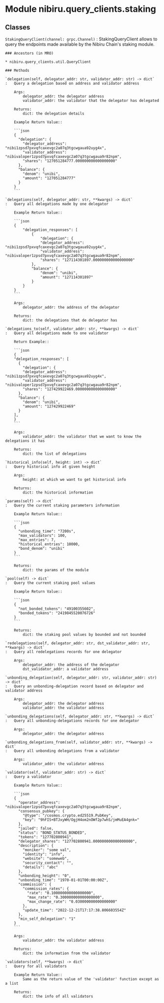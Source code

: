Module nibiru.query_clients.staking
===================================

Classes
-------

`StakingQueryClient(channel: grpc.Channel)`
:   StakingQueryClient allows to query the endpoints made available
    by the Nibiru Chain's staking module.

    ### Ancestors (in MRO)

    * nibiru.query_clients.util.QueryClient

    ### Methods

    `delegation(self, delegator_addr: str, validator_addr: str) ‑> dict`
    :   Query a delegation based on address and validator address

        Args:
            delegator_addr: the delegator address
            validator_addr: the validator that the delegator has delegated

        Returns:
            dict: the delegation details

        Example Return Value::

        ```json
        {
          "delegation": {
            "delegator_address": "nibi1zpsd7pxvqfcaxevgc2a07q3tgcwgaua92uyg4x",
            "validator_address": "nibivaloper1zpsd7pxvqfcaxevgc2a07q3tgcwgaua9r82npm",
            "shares": "127051284777.000000000000000000"
          },
          "balance": {
            "denom": "unibi",
            "amount": "127051284777"
          }
        }
        ```

    `delegations(self, delegator_addr: str, **kwargs) ‑> dict`
    :   Query all delegations made by one delegator

        Example Return Value::

        ```json
        {
            "delegation_responses": [
                {
                    "delegation": {
                    "delegator_address": "nibi1zpsd7pxvqfcaxevgc2a07q3tgcwgaua92uyg4x",
                    "validator_address": "nibivaloper1zpsd7pxvqfcaxevgc2a07q3tgcwgaua9r82npm",
                    "shares": "127114301897.000000000000000000"
                },
                "balance": {
                    "denom": "unibi",
                    "amount": "127114301897"
                }
            }
        }
        ```

        Args:
            delegator_addr: the address of the delegator

        Returns:
            dict: the delegations that de delegator has

    `delegations_to(self, validator_addr: str, **kwargs) ‑> dict`
    :   Query all delegations made to one validator

        Return Example::

        ```json
        {
        "delegation_responses": [
          {
            "delegation": {
            "delegator_address": "nibi1zpsd7pxvqfcaxevgc2a07q3tgcwgaua92uyg4x",
            "validator_address": "nibivaloper1zpsd7pxvqfcaxevgc2a07q3tgcwgaua9r82npm",
            "shares": "127429922469.000000000000000000"
          },
          "balance": {
            "denom": "unibi",
            "amount": "127429922469"
          }
        ],
        }
        ```

        Args:
            validator_addr: the validator that we want to know the delegations it has

        Returns:
            dict: the list of delegations

    `historical_info(self, height: int) ‑> dict`
    :   Query historical info at given height

        Args:
            height: at which we want to get historical info

        Returns:
            dict: the historical information

    `params(self) ‑> dict`
    :   Query the current staking parameters information

        Example Return Value::

        ```json
        {
          "unbonding_time": "7200s",
          "max_validators": 100,
          "max_entries": 7,
          "historical_entries": 10000,
          "bond_denom": "unibi"
        }
        ```

        Returns:
            dict: the params of the module

    `pool(self) ‑> dict`
    :   Query the current staking pool values

        Example Return Value::

        ```json
        {
          "not_bonded_tokens": "49100355602",
          "bonded_tokens": "2419845520076726"
        }
        ```

        Returns:
            dict: the staking pool values by bounded and not bounded

    `redelegations(self, delegator_addr: str, dst_validator_addr: str, **kwargs) ‑> dict`
    :   Query all redelegations records for one delegator

        Args:
            delegator_addr: the address of the delegator
            dst_validator_addr: a validator address

    `unbonding_delegation(self, delegator_addr: str, validator_addr: str) ‑> dict`
    :   Query an unbonding-delegation record based on delegator and validator address

        Args:
            delegator_addr: the delegator address
            validator_addr: the validator address

    `unbonding_delegations(self, delegator_addr: str, **kwargs) ‑> dict`
    :   Query all unbonding-delegations records for one delegator

        Args:
            delegator_addr: the delegator address

    `unbonding_delegations_from(self, validator_addr: str, **kwargs) ‑> dict`
    :   Query all unbonding delegations from a validator

        Args:
            validator_addr: the validator address

    `validator(self, validator_addr: str) ‑> dict`
    :   Query a validator

        Example Return Value::

        ```json
        {
          "operator_address": "nibivaloper1zpsd7pxvqfcaxevgc2a07q3tgcwgaua9r82npm",
          "consensus_pubkey": {
            "@type": "/cosmos.crypto.ed25519.PubKey",
            "key": "9hFIS+BTJxyWH/OgjH4om2nOWf2p7whS/jmMuEA4gnk="
          },
          "jailed": false,
          "status": "BOND_STATUS_BONDED",
          "tokens": "127702800941",
          "delegator_shares": "127702800941.000000000000000000",
          "description": {
            "moniker": "some val",
            "identity": "info",
            "website": "someweb",
            "security_contact": "",
            "details": "abc"
          },
          "unbonding_height": "0",
          "unbonding_time": "1970-01-01T00:00:00Z",
          "commission": {
            "commission_rates": {
              "rate": "0.100000000000000000",
              "max_rate": "0.300000000000000000",
              "max_change_rate": "0.030000000000000000"
            },
            "update_time": "2022-12-21T17:17:38.806603554Z"
          },
          "min_self_delegation": "1"
        }
        ```

        Args:
            validator_addr: the validator address

        Returns:
            dict: the information from the validator

    `validators(self, **kwargs) ‑> dict`
    :   Query for all validators

        Example Return Value::
            Same as the return value of the 'validator' function except as a list

        Returns:
            dict: the info of all validators
